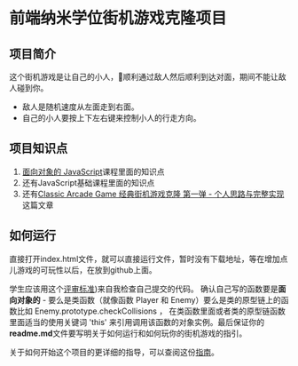 
前端纳米学位街机游戏克隆项目
===============================

## 项目简介

这个街机游戏是让自己的小人，顺利通过敌人然后顺利到达对面，期间不能让敌人碰到你。

- 敌人是随机速度从左面走到右面。
- 自己的小人要按上下左右键来控制小人的行走方向。

## 项目知识点

1. [面向对象的 JavaScript](https://classroom.udacity.com/courses/ud015)课程里面的知识点
2. 还有JavaScript基础课程里面的知识点
3. 还有[Classic Arcade Game 经典街机游戏克隆 第一弹 - 个人思路与完整实现](http://discussions.youdaxue.com/t/classic-arcade-game/36088/19)这篇文章

## 如何运行

直接打开index.html文件，就可以直接运行文件，暂时没有下载地址，等在增加点儿游戏的可玩性以后，在放到github上面。

学生应该用这个[评审标准](https://review.udacity.com/#!/rubrics/499/view))来自我检查自己提交的代码。 确认自己写的函数要是**面向对象的** -  要么是类函数（就像函数 Player 和 Enemy）要么是类的原型链上的函数比如 Enemy.prototype.checkCollisions ， 在类函数里面或者类的原型链函数里面适当的使用关键词 'this' 来引用调用该函数的对象实例。最后保证你的**readme.md**文件要写明关于如何运行和如何玩你的街机游戏的指引。

关于如何开始这个项目的更详细的指导，可以查阅这份[指南](https://gdgdocs.org/document/d/1v01aScPjSWCCWQLIpFqvg3-vXLH2e8_SZQKC8jNO0Dc/pub?embedded=true)。
